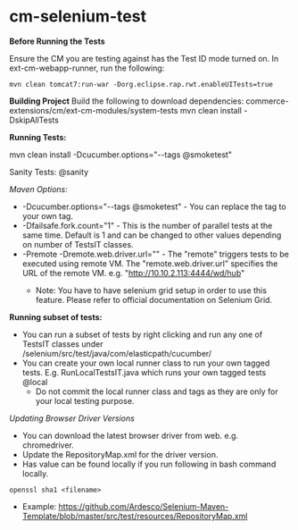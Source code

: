 # cm-selenium-test
**Before Running the Tests**

Ensure the CM you are testing against has the Test ID mode turned on.
In ext-cm-webapp-runner, run the following:
```
mvn clean tomcat7:run-war -Dorg.eclipse.rap.rwt.enableUITests=true
```

**Building Project**
Build the following to download dependencies: commerce-extensions/cm/ext-cm-modules/system-tests
mvn clean install -DskipAllTests

**Running Tests:**

mvn clean install -Dcucumber.options="--tags @smoketest"

Sanity Tests: @sanity

*Maven Options:*
* -Dcucumber.options="--tags @smoketest" - You can replace the tag to your own tag. 
* -Dfailsafe.fork.count="1" - This is the number of parallel tests at the same time. Default is 1 and can be changed to other values depending on number of TestsIT classes.
* -Premote -Dremote.web.driver.url="<REMOTE DRIVER IP>" - The "remote" triggers tests to be executed using remote VM. The "remote.web.driver.url" specifies the URL of the remote VM. e.g. "http://10.10.2.113:4444/wd/hub"
    * Note: You have to have selenium grid setup in order to use this feature. Please refer to official documentation on Selenium Grid.  

**Running subset of tests:**
* You can run a subset of tests by right clicking and run any one of TestsIT classes under /selenium/src/test/java/com/elasticpath/cucumber/
* You can create your own local runner class to run your own tagged tests. E.g. RunLocalTestsIT.java which runs your own tagged tests @local 
    * Do not commit the local runner class and tags as they are only for your local testing purpose. 

*Updating Browser Driver Versions*
* You can download the latest browser driver from web. e.g. chromedriver.
* Update the RepositoryMap.xml for the driver version.
* Has value can be found locally if you run following in bash command locally.
```
openssl sha1 <filename>
```
* Example: https://github.com/Ardesco/Selenium-Maven-Template/blob/master/src/test/resources/RepositoryMap.xml